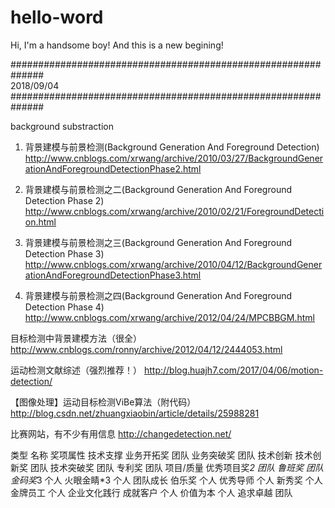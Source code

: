 # hello-word

Hi, I'm a handsome boy! And this is a new begining!


##############################################################  
2018/09/04 
##############################################################
















background substraction
1. 背景建模与前景检测(Background Generation And Foreground Detection)
http://www.cnblogs.com/xrwang/archive/2010/03/27/BackgroundGenerationAndForegroundDetectionPhase2.html

2. 背景建模与前景检测之二(Background Generation And Foreground Detection Phase 2)
http://www.cnblogs.com/xrwang/archive/2010/02/21/ForegroundDetection.html

3. 背景建模与前景检测之三(Background Generation And Foreground Detection Phase 3)
http://www.cnblogs.com/xrwang/archive/2010/04/12/BackgroundGenerationAndForegroundDetectionPhase3.html

4. 背景建模与前景检测之四(Background Generation And Foreground Detection Phase 4)
http://www.cnblogs.com/xrwang/archive/2012/04/24/MPCBBGM.html

目标检测中背景建模方法（很全）
http://www.cnblogs.com/ronny/archive/2012/04/12/2444053.html

运动检测文献综述（强烈推荐！）
http://blog.huajh7.com/2017/04/06/motion-detection/

【图像处理】运动目标检测ViBe算法（附代码）
http://blog.csdn.net/zhuangxiaobin/article/details/25988281

比赛网站，有不少有用信息
http://changedetection.net/

类型	名称	奖项属性
技术支撑	业务开拓奖	团队
	业务突破奖	团队
技术创新	技术创新奖	团队
	技术突破奖	团队
	专利奖	团队
项目/质量	优秀项目奖*2	团队
	鲁班奖	团队
	金码奖*3	个人
	火眼金睛*3	个人
团队成长	伯乐奖	个人
	优秀导师	个人
	新秀奖	个人
	金牌员工	个人
企业文化践行	成就客户	个人
	价值为本	个人
	追求卓越	团队
